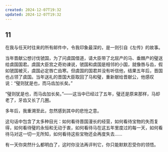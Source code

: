 ```yaml
---
created: 2024-12-07T19:32
updated: 2024-12-07T19:32
---
```

   

## 11

在我与任天时往来的所有邮件中，令我印象最深的，是一则引自《左传》的故事。

当年晋献公想讨伐虢国，为了问虞国借道，请大臣带了北屈产的马、垂棘产的璧送给虞国国君。虞国大臣宫之奇劝谏说，虢国和虞国是相邻的小国，就像唇与齿，假如虢国被灭，虞国必定唇亡齿寒。但虞国的国君并没有听信他，结果五年后，晋国也占领了虞国。当年送礼的晋国大臣取回了马和璧，重新献给晋献公，他感叹说：“璧则犹是也，而马齿加长矣。”

“璧则犹是也，而马齿加长矣。”——这当中已经过了五年，璧还是原来那样，马却老了，牙齿又长了几圈。

多年后，我重溯至此，忽然感到其中的悲怆之意。

这句话中包含了太多种目光：如何看待晋国漫长的经营，如何看待宝物的失而复得，如何看待璧的永恒和无动于衷，如何看待马在这五年里度过的每一天，如何看待马对这一切一无所知，如何看待这些宝物还会再度失去……

有一天你突然什么都明白了，这时你没法再评判它，你只能默默忍受你的领悟。
